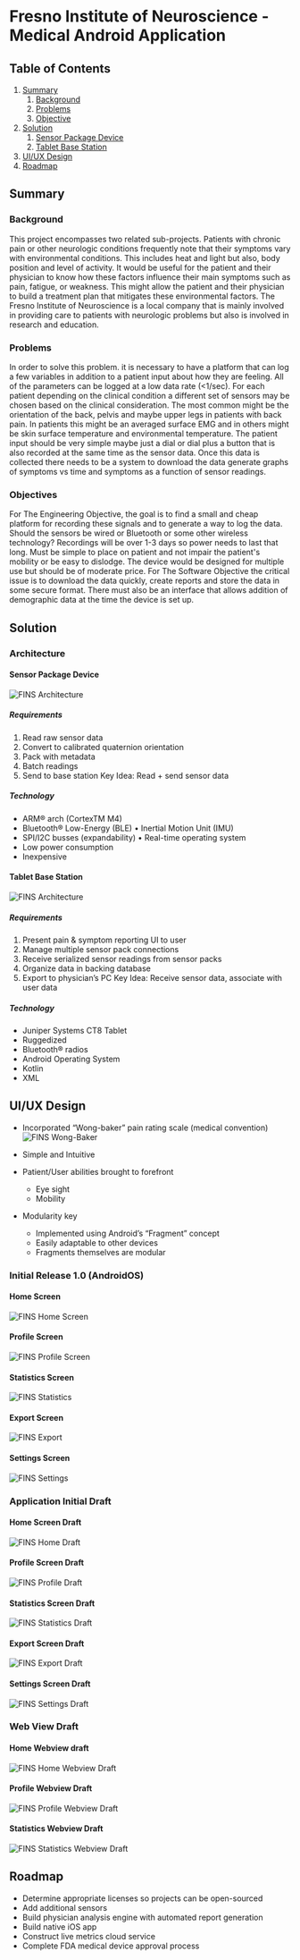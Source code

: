 # Fresno Institute of Neuroscience - Medical Android Application


## Table of Contents
1. [Summary](#summary)
    1. [Background](#background)
    2. [Problems](#problems)
    3. [Objective](#objective)
2. [Solution](#solution)
    1. [Sensor Package Device](#sensor-package-device)
    2. [Tablet Base Station](#tablet-base-station)
4. [UI/UX Design](#uiux-design)
5. [Roadmap](#roadmap)

## Summary
 
### Background
This project encompasses two related sub-projects. Patients with chronic pain or other neurologic conditions frequently note that their symptoms vary with environmental conditions. This includes heat and light but
also, body position and level of activity. It would be useful for the patient and their physician to know how these factors influence their main symptoms such as pain, fatigue, or weakness. This might allow the patient and
their physician to build a treatment plan that mitigates these environmental factors.
The Fresno Institute of Neuroscience is a local company that is mainly involved in providing care to patients
with neurologic problems but also is involved in research and education.

### Problems
In order to solve this problem. it is necessary to have a platform that can log a few variables in addition to a patient input about how they are feeling. All of the parameters can be logged at a low data rate (<1/sec). For each patient depending on the clinical condition a different set of sensors may be chosen based on the clinical consideration. The most common might be the orientation of the back, pelvis and maybe upper legs in patients with back pain. In patients this might be an averaged surface EMG and in others might be skin surface temperature and environmental temperature. The patient input should be very simple maybe just a dial or dial plus a button that is also recorded at the same time as the sensor data.
Once this data is collected there needs to be a system to download the data generate graphs of symptoms vs time and symptoms as a function of sensor readings.

### Objectives
For The Engineering Objective, the goal is to find a small and cheap platform for recording these signals and to generate a way to log the data. Should the sensors be wired or Bluetooth or some other wireless technology? Recordings will be over 1-3 days so power needs to last that long. Must be simple to place on patient and not impair the patient's mobility or be easy to dislodge. The device would be designed for multiple use but should be of moderate price.
For The Software Objective the critical issue is to download the data quickly, create reports and store the data in some secure format. There must also be an interface that allows addition of demographic data at the time the device is set up.

## Solution

### Architecture 

#### Sensor Package Device
![FINS Architecture](/Images/architecture-one.png?raw=true "FINS Architecture")

##### Requirements 
1. Read raw sensor data
2. Convert to calibrated quaternion orientation
3. Pack with metadata
4. Batch readings
5. Send to base station
Key Idea: Read + send sensor data

##### Technology
- ARM® arch (CortexTM M4)
- Bluetooth® Low-Energy (BLE) • Inertial Motion Unit (IMU)
- SPI/I2C busses (expandability) • Real-time operating system
- Low power consumption
- Inexpensive

#### Tablet Base Station
![FINS Architecture](/Images/architecture-two.png?raw=true "FINS Architecture")

##### Requirements 

1. Present pain & symptom reporting UI to user
2. Manage multiple sensor pack connections
3. Receive serialized sensor readings from sensor packs
4. Organize data in backing database
5. Export to physician’s PC
Key Idea: Receive sensor data, associate with user data

##### Technology

- Juniper Systems CT8 Tablet 
- Ruggedized
- Bluetooth® radios
- Android Operating System 
- Kotlin
- XML

## UI/UX Design

- Incorporated “Wong-baker” pain rating scale (medical convention)
![FINS Wong-Baker](/Images/wong-baker-scale.png?raw=true "FINS Wong-Baker")

- Simple and Intuitive
- Patient/User abilities brought to forefront
    - Eye sight 
    - Mobility
    
- Modularity key
    - Implemented using Android’s “Fragment” concept
    - Easily adaptable to other devices
    - Fragments themselves are modular

### Initial Release 1.0 (AndroidOS)
    
#### Home Screen  
![FINS Home Screen](/Images/home-page-mockup.png?raw=true "FINS Home Screen")

#### Profile Screen 
![FINS Profile Screen](/Images/edit-page-mockup.png?raw=true "FINS Profile Screen")

#### Statistics Screen 
![FINS Statistics](/Images/statistics-page-mockup.png?raw=true "FINS Statistics")

#### Export Screen 
![FINS Export](/Images/export-page-mockup.png?raw=true "FINS Export")

#### Settings Screen 
![FINS Settings](/Images/settings-page-mockup.png?raw=true "FINS Settings")

### Application Initial Draft 

#### Home Screen Draft 
![FINS Home Draft](/Images/home-page-draft.png?raw=true "FINS Home Draft")

#### Profile Screen Draft
![FINS Profile Draft](/Images/profile-page-draft.png?raw=true "FINS Profile Draft")

#### Statistics Screen Draft
![FINS Statistics Draft](/Images/statistics-page-draft.png?raw=true "FINS Statistics Draft")

#### Export Screen Draft
![FINS Export Draft](/Images/export-page-draft.png?raw=true "FINS Export Draft")

#### Settings Screen Draft 
![FINS Settings Draft](/Images/settings-page-draft.png?raw=true "FINS Settings Draft")


### Web View Draft 

#### Home Webview draft 
![FINS Home Webview Draft](/Images/webview-one.png?raw=true "FINS Home Draft")

#### Profile Webview Draft
![FINS Profile Webview Draft](/Images/webview-two.png?raw=true "FINS Profile Draft")

#### Statistics Webview Draft
![FINS Statistics Webview Draft](/Images/webview-three.png?raw=true "FINS Statistics Draft")



    
## Roadmap

- Determine appropriate licenses so projects can be open-sourced 
- Add additional sensors
- Build physician analysis engine with automated report generation 
- Build native iOS app
- Construct live metrics cloud service
- Complete FDA medical device approval process

